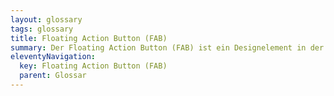 ```yaml
---
layout: glossary
tags: glossary
title: Floating Action Button (FAB)
summary: Der Floating Action Button (FAB) ist ein Designelement in der Anwendungsentwicklung, das normalerweise für eine Hauptaktion innerhalb einer bestimmten Bildschirmseite verwendet wird. Es ist ein kreisförmiger Button, der über anderen Benutzeroberflächen schwebt und durch ein Symbol (z.B. einen Roboter) gekennzeichnet ist, um seine Funktion anzuzeigen. Im Chatbot-Umfeld wird ein FAB verwendet, um einen Chat mit dem Bot zu starten.
eleventyNavigation:
  key: Floating Action Button (FAB)
  parent: Glossar
---
```


